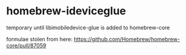 # homebrew-ideviceglue

temporary until libimobiledevice-glue is added to homebrew-core

formulae stolen from here: https://github.com/Homebrew/homebrew-core/pull/87059
